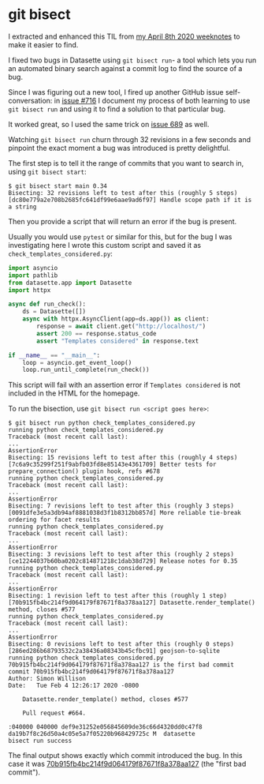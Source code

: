 # git bisect

I extracted and enhanced this TIL from [my April 8th 2020 weeknotes](https://simonwillison.net/2020/Apr/8/weeknotes-zeit-now-v2/#git-bisect) to make it easier to find.

I fixed two bugs in Datasette using `git bisect run`- a tool which lets you run an automated binary search against a commit log to find the source of a bug.

Since I was figuring out a new tool, I fired up another GitHub issue self-conversation: in [issue #716](https://github.com/simonw/datasette/issues/716) I document my process of both learning to use `git bisect run` and using it to find a solution to that particular bug.

It worked great, so I used the same trick on [issue 689](https://github.com/simonw/datasette/issues/689) as well.

Watching `git bisect run` churn through 32 revisions in a few seconds and pinpoint the exact moment a bug was introduced is pretty delightful.

The first step is to tell it the range of commits that you want to search in, using `git bisect start`:
```
$ git bisect start main 0.34
Bisecting: 32 revisions left to test after this (roughly 5 steps)
[dc80e779a2e708b2685fc641df99e6aae9ad6f97] Handle scope path if it is a string
```
Then you provide a script that will return an error if the bug is present.

Usually you would use `pytest` or similar for this, but for the bug I was investigating here I wrote this custom script and saved it as `check_templates_considered.py`:

```python
import asyncio
import pathlib
from datasette.app import Datasette
import httpx

async def run_check():
    ds = Datasette([])
    async with httpx.AsyncClient(app=ds.app()) as client:
        response = await client.get("http://localhost/")
        assert 200 == response.status_code
        assert "Templates considered" in response.text

if __name__ == "__main__":
    loop = asyncio.get_event_loop()
    loop.run_until_complete(run_check())
```
This script will fail with an assertion error if `Templates considered` is not included in the HTML for the homepage.

To run the bisection, use `git bisect run <script goes here>`:
```
$ git bisect run python check_templates_considered.py
running python check_templates_considered.py
Traceback (most recent call last):
...
AssertionError
Bisecting: 15 revisions left to test after this (roughly 4 steps)
[7c6a9c35299f251f9abfb03fd8e85143e4361709] Better tests for prepare_connection() plugin hook, refs #678
running python check_templates_considered.py
Traceback (most recent call last):
...
AssertionError
Bisecting: 7 revisions left to test after this (roughly 3 steps)
[0091dfe3e5a3db94af8881038d3f1b8312bb857d] More reliable tie-break ordering for facet results
running python check_templates_considered.py
Traceback (most recent call last):
...
AssertionError
Bisecting: 3 revisions left to test after this (roughly 2 steps)
[ce12244037b60ba0202c814871218c1dab38d729] Release notes for 0.35
running python check_templates_considered.py
Traceback (most recent call last):
...
AssertionError
Bisecting: 1 revision left to test after this (roughly 1 step)
[70b915fb4bc214f9d064179f87671f8a378aa127] Datasette.render_template() method, closes #577
running python check_templates_considered.py
Traceback (most recent call last):
...
AssertionError
Bisecting: 0 revisions left to test after this (roughly 0 steps)
[286ed286b68793532c2a38436a08343b45cfbc91] geojson-to-sqlite
running python check_templates_considered.py
70b915fb4bc214f9d064179f87671f8a378aa127 is the first bad commit
commit 70b915fb4bc214f9d064179f87671f8a378aa127
Author: Simon Willison
Date:   Tue Feb 4 12:26:17 2020 -0800

    Datasette.render_template() method, closes #577

    Pull request #664.

:040000 040000 def9e31252e056845609de36c66d4320dd0c47f8 da19b7f8c26d50a4c05e5a7f05220b968429725c M	datasette
bisect run success
```
The final output shows exactly which commit introduced the bug. In this case it was [70b915fb4bc214f9d064179f87671f8a378aa127](https://github.com/simonw/datasette/commit/70b915fb4bc214f9d064179f87671f8a378aa127) (the "first bad commit").
